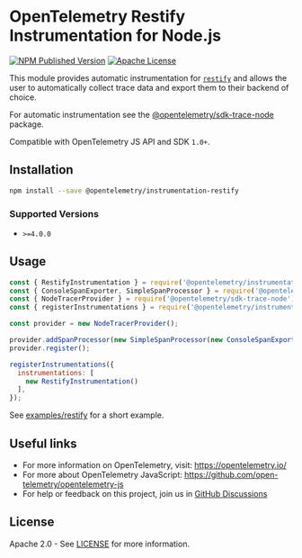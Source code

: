# OpenTelemetry Restify Instrumentation for Node.js

[![NPM Published Version][npm-img]][npm-url]
[![Apache License][license-image]][license-image]

This module provides automatic instrumentation for [`restify`](https://github.com/restify/node-restify) and allows the user to automatically collect trace data and export them to their backend of choice.

For automatic instrumentation see the
[@opentelemetry/sdk-trace-node](https://github.com/open-telemetry/opentelemetry-js/tree/main/packages/opentelemetry-sdk-trace-node) package.

Compatible with OpenTelemetry JS API and SDK `1.0+`.

## Installation

```bash
npm install --save @opentelemetry/instrumentation-restify
```

### Supported Versions

- `>=4.0.0`

## Usage

```js
const { RestifyInstrumentation } = require('@opentelemetry/instrumentation-restify');
const { ConsoleSpanExporter, SimpleSpanProcessor } = require('@opentelemetry/sdk-trace-base');
const { NodeTracerProvider } = require('@opentelemetry/sdk-trace-node');
const { registerInstrumentations } = require('@opentelemetry/instrumentation');

const provider = new NodeTracerProvider();

provider.addSpanProcessor(new SimpleSpanProcessor(new ConsoleSpanExporter()));
provider.register();

registerInstrumentations({
  instrumentations: [
    new RestifyInstrumentation()
  ],
});
```

See [examples/restify](https://github.com/open-telemetry/opentelemetry-js-contrib/tree/main/examples/restify) for a short example.

## Useful links

- For more information on OpenTelemetry, visit: <https://opentelemetry.io/>
- For more about OpenTelemetry JavaScript: <https://github.com/open-telemetry/opentelemetry-js>
- For help or feedback on this project, join us in [GitHub Discussions][discussions-url]

## License

Apache 2.0 - See [LICENSE][license-url] for more information.

[discussions-url]: https://github.com/open-telemetry/opentelemetry-js/discussions
[license-url]: https://github.com/open-telemetry/opentelemetry-js-contrib/blob/main/LICENSE
[license-image]: https://img.shields.io/badge/license-Apache_2.0-green.svg?style=flat
[npm-url]: https://www.npmjs.com/package/@opentelemetry/instrumentation-restify
[npm-img]: https://badge.fury.io/js/%40opentelemetry%2Finstrumentation-restify.svg
